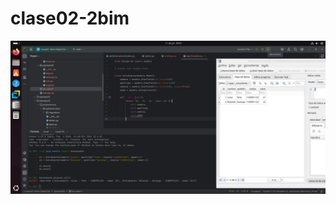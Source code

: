 # clase02-2bim
![Captura desde 2025-06-11 09-01-49.png](imagenes/Captura%20desde%202025-06-11%2009-01-49.png)

